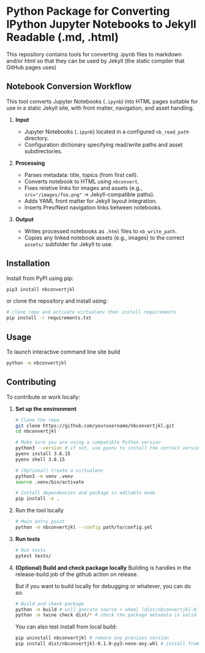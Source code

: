 # Python Package for Converting IPython Jupyter Notebooks to Jekyll Readable (.md, .html)

This repository contains tools for converting .ipynb files to markdown and/or html so that they can be used by Jekyll (the static compiler that GitHub pages uses)

## Notebook Conversion Workflow

This tool converts Jupyter Notebooks (`.ipynb`) into HTML pages suitable for use in a static Jekyll site, with front matter, navigation, and asset handling.

1. **Input**  
   - Jupyter Notebooks (`.ipynb`) located in a configured `nb_read_path` directory.
   - Configuration dictionary specifying read/write paths and asset subdirectories.

2. **Processing**
   - Parses metadata: title, topics (from first cell).
   - Converts notebook to HTML using `nbconvert`.
   - Fixes relative links for images and assets (e.g., `src="/images/foo.png"` → Jekyll-compatible paths).
   - Adds YAML front matter for Jekyll layout integration.
   - Inserts Prev/Next navigation links between notebooks.

3. **Output**
   - Writes processed notebooks as `.html` files to `nb_write_path`.
   - Copies any linked notebook assets (e.g., images) to the correct `assets/` subfolder for Jekyll to use.

## Installation

Install from PyPI using pip: 
```bash
pip3 install nbconvertjkl
```

or clone the repository and install using:
```bash
# clone repo and activate virtualenv then install requirements
pip install -r requirements.txt
```

## Usage

To launch interactive command line site build
```bash
python -m nbconvertjkl
```

## Contributing

To contribute or work locally:

1. **Set up the environment**
   ```bash
   # Clone the repo
   git clone https://github.com/yourusername/nbconvertjkl.git
   cd nbconvertjkl

   # Make sure you are using a compatible Python version
   python3 --version # if not, use pyenv to install the correct version
   pyenv install 3.6.15
   pyenv shell 3.6.15

   # (Optional) Create a virtualenv
   python3 -m venv .venv
   source .venv/bin/activate

   # Install dependencies and package in editable mode
   pip install -e .
   ```
2. Run the tool locally
   ```bash
   # Main entry point
   python -m nbconvertjkl --config path/to/config.yml
   ```

3. **Run tests**
   ```bash
   # Run tests
   pytest tests/
   ```

4. **(Optional) Build and check package locally**
   Building is  handles in the release-build job of the github action on release. 
   
   But if you want to build locally for debugging or whatever, you can do so:
   ```bash
   # Build and check package
   python -m build # will gnerate source + wheel (dist/nbconvertjkl-0.1.0-py3-none-any.whl and dist/nbconvertjkl-0.1.0.tar.gz)
   python -m twine check dist/* # check the package metadata is valid before uploading to PyPI
   ```

   You can also test install from local build:
   ```bash
   pip uninstall nbconvertjkl # remove any previous version
   pip install dist/nbconvertjkl-0.1.0-py3-none-any.whl # install from wheel
   ```
